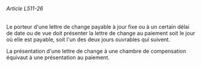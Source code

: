 ###### Article L511-26

Le porteur d'une lettre de change payable à jour fixe ou à un certain délai de date ou de vue doit présenter la lettre de change au paiement soit le jour où elle est payable, soit l'un des deux jours ouvrables qui suivent.

La présentation d'une lettre de change à une chambre de compensation équivaut à une présentation au paiement.

